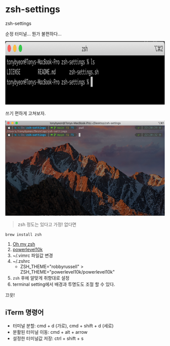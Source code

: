 # zsh-settings
zsh-settings

순정 터미널... 뭔가 불편하다...  

<img src="./img/pure-shell.png" height="200px" />

쓰기 편하게 고쳐보자.  

<img src="./img/custom-shell.png" height="300px" />

> zsh 정도는 있다고 가정! 없다면
```
brew install zsh
```

1. [Oh my zsh](https://github.com/ohmyzsh/ohmyzsh.git)  
2. [powerlevel10k](https://github.com/romkatv/powerlevel10k#oh-my-zsh)  
3. ~/.vimrc 파일값 변경
4. ~/.zshrc
    - ZSH_THEME="robbyrussell" > ZSH_THEME="powerlevel10k/powerlevel10k"
5. <code>zsh</code> 후에 알맞게 취향대로 설정
6. terminal setting에서 배경과 투명도도 조절 할 수 있다.

끄읏!

## iTerm 명령어

- 터미널 분할: cmd + d (가로), cmd + shift + d (세로)
- 분활된 터미널 이동: cmd + alt + arrow
- 설정한 터미널값 저장: ctrl + shift + s